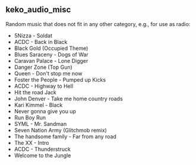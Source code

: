 ## keko_audio_misc
Random music that does not fit in any other category, e.g., for use as radio:
* 5Nizza - Soldat
* ACDC - Back in Black
* Black Gold (Occupied Theme)
* Blues Saraceny - Dogs of War
* Caravan Palace - Lone Digger
* Danger Zone (Top Gun)
* Queen - Don't stop me now
* Foster the People - Pumped up Kicks
* ACDC - Highway to Hell
* Hit the road Jack
* John Denver - Take me home country roads
* Kari Kimmel - Black
* Never gonna give you up
* Run Boy Run
* SYML - Mr. Sandman
* Seven Nation Army (Glitchmob remix)
* The handsome family - Far from any road
* The XX - Intro
* ACDC - Thunderstruck
* Welcome to the Jungle
